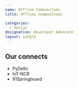 ```yaml
---
name: Offline Communitues
title: Offline Communitues

categories:
  - Social
designation: Developer Advocate
layout: single
---
```


## Our connects
* PyDelhi
* IoT-NCR
* 91Springboard